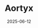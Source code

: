 ---  
layout: startup_page  
title: "Aortyx"  
id: "aortyx.com"  
permalink: "/aortyxaortyx.com06122025/"  
website: "https://aortyx.com/"  
funding_round: "Series A"  
funding_amount: "€13.8M"  
investors: "Ship2B Ventures, Clave Capital, Nara Capital, the EIC fund, the CDTI, angel investors, and a key corporate player in the aortic space"  
about: "Aortyx is developing a minimally invasive solution for aortic dissection, a tear in the aortic wall. Their core product is a steerable catheter that deploys a bioresorbable patch to plug the tear, aiming to reduce the risks associated with current treatment options. The company's goal is to treat at least half of the cases with its first-generation product by reaching first-in-human testing within two years."  
markets: "Healthtech, Medical Devices"  
hq: "Barcelona, Spain"  
founded_year: "2017"  
linkedin: "https://www.linkedin.com/company/aortyx/"  
twitter: ""  
instagram: ""  
facebook: ""  
crunchbase: "https://www.crunchbase.com/organization/aortyx"  
pitchbook: "https://pitchbook.com/profiles/company/384726-16"  

date_display: "12-Jun-2025"  
date: "2025-06-12"

# SEO Optimization  
meta_title: "Aortyx - Series A Funding (€13.8M)"  
meta_description: "Aortyx, Aortyx is developing a minimally invasive solution for aortic dissection, a tear in the aortic wall. Their core product is a steerable catheter that d..."  
meta_keywords: "Aortyx, Healthtech, Medical Devices, Series A funding"  
canonical_url: "https://startup.projectstartups.com/aortyxaortyx.com06122025/"  
---